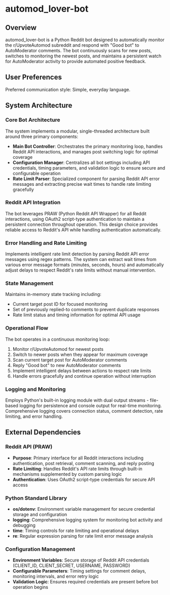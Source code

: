 # automod_lover-bot

## Overview

automod_lover-bot is a Python Reddit bot designed to automatically monitor the r/UpvoteAutomod subreddit and respond with "Good bot" to AutoModerator comments. The bot continuously scans for new posts, switches to monitoring the newest posts, and maintains a persistent watch for AutoModerator activity to provide automated positive feedback.

## User Preferences

Preferred communication style: Simple, everyday language.

## System Architecture

### Core Bot Architecture
The system implements a modular, single-threaded architecture built around three primary components:

- **Main Bot Controller**: Orchestrates the primary monitoring loop, handles Reddit API interactions, and manages post switching logic for optimal coverage
- **Configuration Manager**: Centralizes all bot settings including API credentials, timing parameters, and validation logic to ensure secure and configurable operation
- **Rate Limit Parser**: Specialized component for parsing Reddit API error messages and extracting precise wait times to handle rate limiting gracefully

### Reddit API Integration
The bot leverages PRAW (Python Reddit API Wrapper) for all Reddit interactions, using OAuth2 script-type authentication to maintain a persistent connection throughout operation. This design choice provides reliable access to Reddit's API while handling authentication automatically.

### Error Handling and Rate Limiting
Implements intelligent rate limit detection by parsing Reddit API error messages using regex patterns. The system can extract wait times from various error message formats (minutes, seconds, hours) and automatically adjust delays to respect Reddit's rate limits without manual intervention.

### State Management
Maintains in-memory state tracking including:
- Current target post ID for focused monitoring
- Set of previously replied-to comments to prevent duplicate responses
- Rate limit status and timing information for optimal API usage

### Operational Flow
The bot operates in a continuous monitoring loop:
1. Monitor r/UpvoteAutomod for newest posts
2. Switch to newer posts when they appear for maximum coverage
3. Scan current target post for AutoModerator comments
4. Reply "Good bot" to new AutoModerator comments
5. Implement intelligent delays between actions to respect rate limits
6. Handle errors gracefully and continue operation without interruption

### Logging and Monitoring
Employs Python's built-in logging module with dual output streams - file-based logging for persistence and console output for real-time monitoring. Comprehensive logging covers connection status, comment detection, rate limiting, and error handling.

## External Dependencies

### Reddit API (PRAW)
- **Purpose**: Primary interface for all Reddit interactions including authentication, post retrieval, comment scanning, and reply posting
- **Rate Limiting**: Handles Reddit's API rate limits through built-in mechanisms supplemented by custom parsing logic
- **Authentication**: Uses OAuth2 script-type credentials for secure API access

### Python Standard Library
- **os/dotenv**: Environment variable management for secure credential storage and configuration
- **logging**: Comprehensive logging system for monitoring bot activity and debugging
- **time**: Timing controls for rate limiting and operational delays
- **re**: Regular expression parsing for rate limit error message analysis

### Configuration Management
- **Environment Variables**: Secure storage of Reddit API credentials (CLIENT_ID, CLIENT_SECRET, USERNAME, PASSWORD)
- **Configurable Parameters**: Timing settings for comment delays, monitoring intervals, and error retry logic
- **Validation Logic**: Ensures required credentials are present before bot operation begins